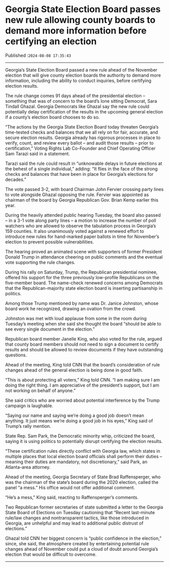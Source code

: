 # Georgia State Election Board passes new rule allowing county boards to demand more information before certifying an election

Published :`2024-08-08 17:35:43`

---

Georgia’s State Election Board passed a new rule ahead of the November election that will give county election boards the authority to demand more information, including the ability to conduct inquiries, before certifying election results.

The rule change comes 91 days ahead of the presidential election – something that was of concern to the board’s lone sitting Democrat, Sara Tindall Ghazal. Georgia Democrats like Ghazal say the new rule could potentially delay certification of the results in the upcoming general election if a county’s election board chooses to do so.

“The actions by the Georgia State Election Board today threaten Georgia’s time-tested checks and balances that we all rely on for fair, accurate, and secure election results. Georgia already has rigorous processes in place to verify, count, and review every ballot – and audit those results – prior to certification,” Voting Rights Lab Co-Founder and Chief Operating Officer Sam Tarazi said in a statement.

Tarazi said the rule could result in “unknowable delays in future elections at the behest of a single individual,” adding: “It flies in the face of the strong checks and balances that have been in place for Georgia’s elections for decades.”

The vote passed 3-2, with board Chairman John Fervier crossing party lines to vote alongside Ghazal opposing the rule. Fervier was appointed as chairman of the board by Georgia Republican Gov. Brian Kemp earlier this year.

During the heavily attended public hearing Tuesday, the board also passed – in a 3-1 vote along party lines – a motion to increase the number of poll watchers who are allowed to observe the tabulation process in Georgia’s 159 counties. It also unanimously voted against a renewed effort to introduce new rules for hand-marked paper ballots in time for November’s election to prevent possible vulnerabilities.

The hearing proved an animated scene with supporters of former President Donald Trump in attendance cheering on public comments and the eventual vote supporting the rule changes.

During his rally on Saturday, Trump, the Republican presidential nominee, offered his support for the three previously low-profile Republicans on the five-member board. The name-check renewed concerns among Democrats that the Republican-majority state election board is inserting partisanship in politics.

Among those Trump mentioned by name was Dr. Janice Johnston, whose board work he recognized, drawing an ovation from the crowd.

Johnston was met with loud applause from some in the room during Tuesday’s meeting when she said she thought the board “should be able to see every single document in the election.”

Republican board member Janelle King, who also voted for the rule, argued that county board members should not need to sign a document to certify results and should be allowed to review documents if they have outstanding questions.

Ahead of the meeting, King told CNN that the board’s consideration of rule changes ahead of the general election is being done in good faith.

“This is about protecting all voters,” King told CNN. “I am making sure I am doing the right thing. I am appreciative of the president’s support, but I am not working on behalf of anyone.”

She said critics who are worried about potential interference by the Trump campaign is laughable.

“Saying our name and saying we’re doing a good job doesn’t mean anything. It just means we’re doing a good job in his eyes,” King said of Trump’s rally mention.

State Rep. Sam Park, the Democratic minority whip, criticized the board, saying it is using politics to potentially disrupt certifying the election results.

“These certification rules directly conflict with Georgia law, which states in multiple places that local election board officials shall perform their duties – meaning their duties are mandatory, not discretionary,” said Park, an Atlanta-area attorney.

Ahead of the meeting, Georgia Secretary of State Brad Raffensperger, who was the chairman of the state’s board during the 2020 election, called the panel “a mess.” His office would not offer additional comment.

“He’s a mess,” King said, reacting to Raffensperger’s comments.

Two Republican former secretaries of state submitted a letter to the Georgia State Board of Elections on Tuesday cautioning that “Recent last-minute rule/law changes and nontransparent tactics, like those introduced in Georgia, are unhelpful and may lead to additional public distrust of elections.”

Ghazal told CNN her biggest concern is “public confidence in the election,” since, she said, the atmosphere created by entertaining potential rule changes ahead of November could put a cloud of doubt around Georgia’s election that would be difficult to overcome.

---

